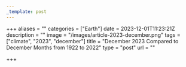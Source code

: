 ```yaml
---
_template: post
---
```


+++
aliases = ""
categories = ["Earth"]
date = 2023-12-01T11:23:21Z
description = ""
image = "/images/article-2023-december.png"
tags = ["climate", "2023", "december"]
title = "December 2023 Compared to December Months from 1922 to 2022"
type = "post"
url = ""

+++
